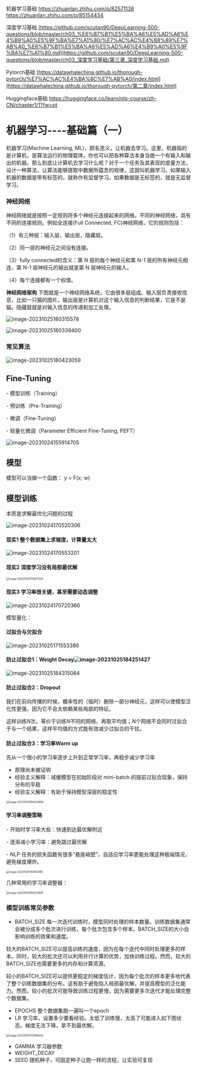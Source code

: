 机器学习基础 https://zhuanlan.zhihu.com/p/82571138  https://zhuanlan.zhihu.com/p/85154434  

深度学习基础 [https://github.com/scutan90/DeepLearning-500-questions/blob/master/ch03_%E6%B7%B1%E5%BA%A6%E5%AD%A6%E4%B9%A0%E5%9F%BA%E7%A1%80/%E7%AC%AC%E4%B8%89%E7%AB%A0_%E6%B7%B1%E5%BA%A6%E5%AD%A6%E4%B9%A0%E5%9F%BA%E7%A1%80.md](https://github.com/scutan90/DeepLearning-500-questions/blob/master/ch03_深度学习基础/第三章_深度学习基础.md)  

Pytorch基础 [https://datawhalechina.github.io/thorough-pytorch/%E7%AC%AC%E4%BA%8C%E7%AB%A0/index.html](https://datawhalechina.github.io/thorough-pytorch/第二章/index.html)  

Huggingface基础 https://huggingface.co/learn/nlp-course/zh-CN/chapter1/1?fw=pt 



# 机器学习----基础篇（一）

机器学习(Machine Learning, ML)，顾名思义，让机器去学习。这里，机器指的是计算机，是算法运行的物理载体，你也可以把各种算法本身当做一个有输入和输出的机器。那么到底让计算机去学习什么呢？对于一个任务及其表现的度量方法，设计一种算法，让算法能够提取中数据所蕴含的规律，这就叫机器学习。如果输入机器的数据是带有标签的，就称作有监督学习。如果数据是无标签的，就是无监督学习。



### 神经网络

 神经网络就是按照一定规则将多个神经元连接起来的网络。不同的神经网络，具有不同的连接规则。例如全连接(Full Connected, FC)神经网络，它的规则包括：

（1）有三种层：输入层，输出层，隐藏层。

（2）同一层的神经元之间没有连接。

（3）fully connected的含义：第 N 层的每个神经元和第 N-1 层的所有神经元相连，第 N-1 层神经元的输出就是第 N 层神经元的输入。

（4）每个连接都有一个权值。

**神经网络架构** 下图就是一个神经网络系统，它由很多层组成。输入层负责接收信息，比如一只猫的图片。输出层是计算机对这个输入信息的判断结果，它是不是猫。隐藏层就是对输入信息的传递和加工处理。

![image-20231025180315578](.asserts/image-20231025180315578.png)

![image-20231025180339400](.asserts/image-20231025180339400.png)

### 常见算法

![image-20231025180423059](.asserts/image-20231025180423059.png)





## Fine-Tuning

\- 模型训练（Training）

\- 预训练（Pre-Training）

\- 微调（Fine-Tuning）

\- 轻量化微调（Parameter Efficient Fine-Tuning, PEFT）

![image-20231024155914705](.asserts/image-20231024155914705.png)



## 模型

模型可以当做一个函数： y = F(x; w)



## 模型训练

本质是求解最优化问题的过程

![image-20231024170520306](.asserts/image-20231024170520306.png)

#### 现实1 整个数据集上求梯度，计算量太大

![image-20231024170553201](.asserts/image-20231024170553201.png)

#### 现实2 深度学习没有局部最优解

<img src=".asserts/image-20231024170647333.png" alt="image-20231024170647333" style="zoom:50%;" />

#### 现实3 学习率很关键，甚至需要动态调整

![image-20231024170720366](.asserts/image-20231024170720366.png)



模型量化：



#### 过拟合与欠拟合

![image-20231025171553386](.asserts/image-20231025171553386.png)



#### 防止过拟合1：Weight Decay![image-20231025184251427](.asserts/image-20231025184251427.png)



![image-20231025184315084](.asserts/image-20231025184315084.png)

#### 防止过拟合2：Dropout

我们在前向传播的时候，概率性的（临时）删除一部分神经元，这样可以使模型泛化性更强，因为它不会太依赖某些局部的特征。

这样训练$N$次，等价于训练$N$不同的网络，再取平均值；$N$个网络不会同时过拟合于与一个结果，这样平均值的方式能有效减少过拟合的干扰。



#### 防止过拟合3：学习率Warm up

先从一个很小的学习率逐步上升到正常学习率，再稳步减少学习率

* 原理尚未被证明
* 经验主义解释：减缓模型在初始阶段对 mini-batch 的提前过拟合现象，保持分布的平稳
* 经验主义解释：有助于保持模型深层的稳定性

<img src=".asserts/image-20231025184223694.png" alt="image-20231025184223694" style="zoom:50%;" />



#### 学习率调整策略

\- 开始时学习率大些：快速到达最优解附近

\- 逐渐减小学习率：避免跳过最优解

\- NLP 任务的损失函数有很多“悬崖峭壁”，自适应学习率更能处理这种极端情况，避免梯度爆炸。

<img src=".asserts/image-20231025184153365.png" alt="image-20231025184153365" style="zoom:50%;" />

几种常用的学习率调整器：

<img src=".asserts/image-20231025184203697.png" alt="image-20231025184203697" style="zoom:50%;" />



### 模型训练常见参数

* BATCH_SIZE 每一次迭代训练时，模型同时处理的样本数量。训练数据集通常会被分成多个批次进行训练，每个批次包含多个样本。BATCH_SIZE的大小会影响训练的效果和速度。

​		较大的BATCH_SIZE可以提高训练的速度，因为在每个迭代中同时处理更多的样本。同时，较大的批次还可以利用并行计算的优势，加快训练过程。然而，较大的BATCH_SIZE也需要更多的内存和计算资源。

​		较小的BATCH_SIZE可以提供更稳定的梯度估计，因为每个批次的样本更多地代表了整个训练数据集的分布。这有助于避免陷入局部最优解，并提高模型的泛化能力。然而，较小的批次可能导致训练过程更慢，因为需要更多次迭代才能处理完整个数据集。

* EPOCHS 整个数据集跑一遍叫一个epoch
* LR 学习率，设置多少要看经验。太低了训练慢，太高了可能进入如下图状态，梯度无法下降，拿不到最优解。

<img src=".asserts/image-20231025172956442.png" alt="image-20231025172956442" style="zoom:50%;" />

* GAMMA 学习器参数
* WEIGHT_DECAY
* SEED 随机种子，可固定种子让跑一样的流程，让实验可复现





